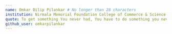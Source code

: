 ```yaml
---
name: Omkar Dilip Pilankar # No longer than 28 characters
institution: Nirmala Memorial Foundation College of Commerce & Science 🚩 # no longer than 58 characters
quote: To get something You never had, You have to do something you never did. # no longer than 100 characters, avoid using quotes(") to guarantee the format remains the same.
github_user: omkarpilankar
---
```


